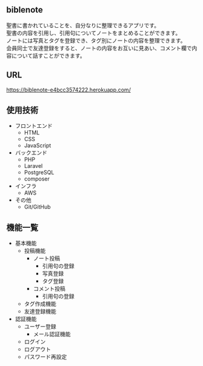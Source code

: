 ## biblenote

聖書に書かれていることを、自分なりに整理できるアプリです。<br>
聖書の内容を引用し、引用句についてノートをまとめることができます。<br>
ノートには写真とタグを登録でき、タグ別にノートの内容を整理できます。<br>
会員同士で友達登録をすると、ノートの内容をお互いに見あい、コメント欄で内容について話すことができます。<br>

## URL

https://biblenote-e4bcc3574222.herokuapp.com/

## 使用技術

- フロントエンド
  - HTML
  - CSS
  - JavaScript
- バックエンド
  - PHP
  - Laravel
  - PostgreSQL
  - composer
- インフラ
  - AWS
- その他
  - Git/GitHub

## 機能一覧

- 基本機能
	- 投稿機能
		- ノート投稿
		     - 引用句の登録
		     - 写真登録
		     - タグ登録
		- コメント投稿
			- 引用句の登録
	- タグ作成機能
	- 友達登録機能
- 認証機能
  - ユーザー登録
     - メール認証機能
  - ログイン
  - ログアウト
  - パスワード再設定
